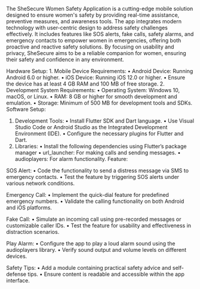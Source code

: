 The SheSecure Women Safety Application is a cutting-edge mobile solution designed to ensure women's safety by providing real-time assistance, preventive measures, and awareness tools. The app integrates modern technology with user-centric design to address safety challenges effectively. It includes features like SOS alerts, fake calls, safety alarms, and emergency contacts to empower women in emergencies, offering both proactive and reactive safety solutions. By focusing on usability and privacy, SheSecure aims to be a reliable companion for women, ensuring their safety and confidence in any environment.

Hardware Setup: 1. Mobile Device Requirements:
• Android Device: Running Android 6.0 or higher.
• iOS Device: Running iOS 12.0 or higher.
• Ensure the device has at least 4 GB RAM and 100 MB of free storage.
2. Development System Requirements:
• Operating System: Windows 10, macOS, or Linux.
• RAM: 8 GB or higher for smooth development and emulation. • Storage: Minimum of 500 MB for development tools and SDKs.
Software Setup:
1. Development Tools:
• Install Flutter SDK and Dart language. • Use Visual Studio Code or Android Studio as the Integrated Development Environment (IDE).
• Configure the necessary plugins for Flutter and Dart.
2. Libraries:
• Install the following dependencies using Flutter’s package manager • url_launcher: For making calls and sending messages. • audioplayers: For alarm functionality.
Feature:

SOS Alert:
• Code the functionality to send a distress message via SMS to emergency contacts.
• Test the feature by triggering SOS alerts under various network conditions.

Emergency Call:
• Implement the quick-dial feature for predefined emergency numbers.
• Validate the calling functionality on both Android and iOS platforms.

Fake Call:
• Simulate an incoming call using pre-recorded messages or customizable caller IDs.
• Test the feature for usability and effectiveness in distraction scenarios.

Play Alarm:
• Configure the app to play a loud alarm sound using the audioplayers library. • Verify sound output and volume levels on different devices.

Safety Tips:
• Add a module containing practical safety advice and self-defense tips.
• Ensure content is readable and accessible within the app interface.
